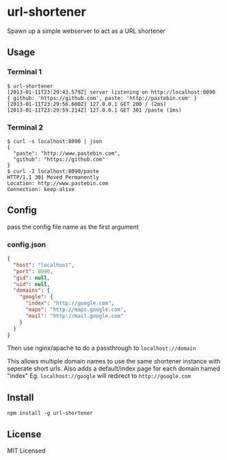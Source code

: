 url-shortener
=============

Spawn up a simple webserver to act as a URL shortener

Usage
-----

### Terminal 1

    $ url-shortener
    [2013-01-11T23:29:43.579Z] server listening on http://localhost:8090
    { github: 'https://github.com', paste: 'http://pastebin.com' }
    [2013-01-11T23:29:56.600Z] 127.0.0.1 GET 200 / (2ms)
    [2013-01-11T23:29:59.214Z] 127.0.0.1 GET 301 /paste (1ms)


### Terminal 2

    $ curl -s localhost:8090 | json
    {
      "paste": "http://www.pastebin.com",
      "github": "https://github.com"
    }
    $ curl -I localhost:8090/paste
    HTTP/1.1 301 Moved Permanently
    Location: http://www.pastebin.com
    Connection: keep-alive

Config
------

pass the config file name as the first argument

### config.json

``` json
{
  "host": "localhost",
  "port": 8090,
  "gid": null,
  "uid": null,
  "domains": {
    "google": {
      "index": "http://google.com",
      "maps": "http://maps.google.com",
      "mail": "http://mail.google.com"
    }
  }
}
```

Then use nginx/apache to do a passthrough to
`localhost://domain`

This allows multiple domain names to use the same shortener instance with seperate short urls.
Also adds a default/index page for each domain named "index"
Eg. `localhost://google` will redirect to `http://google.com`

Install
-------

    npm install -g url-shortener

License
-------

MIT Licensed
